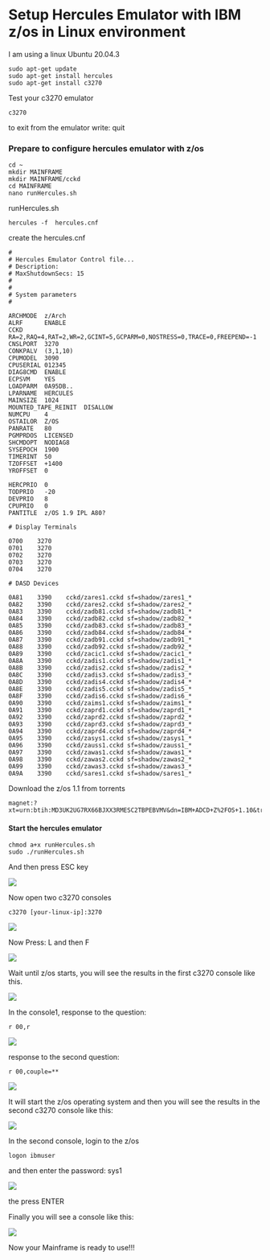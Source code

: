 # Setup Hercules Emulator with IBM z/os in Linux environment
I am using a linux Ubuntu 20.04.3
```
sudo apt-get update
sudo apt-get install hercules
sudo apt-get install c3270
```
Test your c3270 emulator
```
c3270
```
to exit from the emulator write: quit
### Prepare to configure hercules emulator with z/os
```
cd ~
mkdir MAINFRAME
mkdir MAINFRAME/cckd
cd MAINFRAME
nano runHercules.sh
```
runHercules.sh
```
hercules -f  hercules.cnf
```
create the hercules.cnf
```
#
# Hercules Emulator Control file...
# Description: 
# MaxShutdownSecs: 15
#
#
# System parameters
#

ARCHMODE  z/Arch
ALRF      ENABLE
CCKD      RA=2,RAQ=4,RAT=2,WR=2,GCINT=5,GCPARM=0,NOSTRESS=0,TRACE=0,FREEPEND=-1
CNSLPORT  3270
CONKPALV  (3,1,10)
CPUMODEL  3090
CPUSERIAL 012345
DIAG8CMD  ENABLE
ECPSVM    YES
LOADPARM  0A95DB..
LPARNAME  HERCULES
MAINSIZE  1024
MOUNTED_TAPE_REINIT  DISALLOW
NUMCPU    4
OSTAILOR  Z/OS
PANRATE   80
PGMPRDOS  LICENSED
SHCMDOPT  NODIAG8
SYSEPOCH  1900
TIMERINT  50
TZOFFSET  +1400
YROFFSET  0

HERCPRIO  0
TODPRIO   -20
DEVPRIO   8
CPUPRIO   0
PANTITLE  z/OS 1.9 IPL A80?

# Display Terminals

0700    3270
0701    3270
0702    3270
0703    3270
0704    3270

# DASD Devices

0A81    3390    cckd/zares1.cckd sf=shadow/zares1_*
0A82    3390    cckd/zares2.cckd sf=shadow/zares2_*
0A83    3390    cckd/zadb81.cckd sf=shadow/zadb81_*
0A84    3390    cckd/zadb82.cckd sf=shadow/zadb82_*
0A85    3390    cckd/zadb83.cckd sf=shadow/zadb83_*
0A86    3390    cckd/zadb84.cckd sf=shadow/zadb84_*
0A87    3390    cckd/zadb91.cckd sf=shadow/zadb91_*
0A88    3390    cckd/zadb92.cckd sf=shadow/zadb92_*
0A89    3390    cckd/zacic1.cckd sf=shadow/zacic1_*
0A8A    3390    cckd/zadis1.cckd sf=shadow/zadis1_*
0A8B    3390    cckd/zadis2.cckd sf=shadow/zadis2_*
0A8C    3390    cckd/zadis3.cckd sf=shadow/zadis3_*
0A8D    3390    cckd/zadis4.cckd sf=shadow/zadis4_*
0A8E    3390    cckd/zadis5.cckd sf=shadow/zadis5_*
0A8F    3390    cckd/zadis6.cckd sf=shadow/zadis6_*
0A90    3390    cckd/zaims1.cckd sf=shadow/zaims1_*
0A91    3390    cckd/zaprd1.cckd sf=shadow/zaprd1_*
0A92    3390    cckd/zaprd2.cckd sf=shadow/zaprd2_*
0A93    3390    cckd/zaprd3.cckd sf=shadow/zaprd3_*
0A94    3390    cckd/zaprd4.cckd sf=shadow/zaprd4_*
0A95    3390    cckd/zasys1.cckd sf=shadow/zasys1_*
0A96    3390    cckd/zauss1.cckd sf=shadow/zauss1_*
0A97    3390    cckd/zawas1.cckd sf=shadow/zawas1_*
0A98    3390    cckd/zawas2.cckd sf=shadow/zawas2_*
0A99    3390    cckd/zawas3.cckd sf=shadow/zawas3_*
0A9A    3390    cckd/sares1.cckd sf=shadow/sares1_*
```
Download the z/os 1.1 from torrents
```
magnet:?xt=urn:btih:MD3UK2UG7RX66BJXX3RMESC2TBPEBVMV&dn=IBM+ADCD+Z%2FOS+1.10&tr=udp://tracker.publicbt.com:80/announce
```
#### Start the hercules emulator
```
chmod a+x runHercules.sh
sudo ./runHercules.sh
```
And then press ESC key  
   
![](images/emulator01.png)
   
Now open two c3270 consoles
```
c3270 [your-linux-ip]:3270
```
![](images/c327001.png)


Now Press: L and then F  
   
![](images/emulator02.png)
   
Wait until z/os starts, you will see the results in the first c3270 console like this.   
   
![](images/c327002.png)   
     
In the console1, response to the question:
```
r 00,r
```
![](images/c327003.png)  
   
response to the second question:
```
r 00,couple=**
```
![](images/c327004.png) 
   
It will start the z/os operating system and then you will see the results in the second c3270 console like this:  
   
![](images/c327005.png)   
   
In the second console, login to the z/os
   
```
logon ibmuser
```
and then enter the password: sys1  
   
![](images/c327006.png)  
   
the press ENTER      
   
Finally you will see a console like this:   
   
![](images/c327007.png)       
   
Now your Mainframe is ready to use!!!


